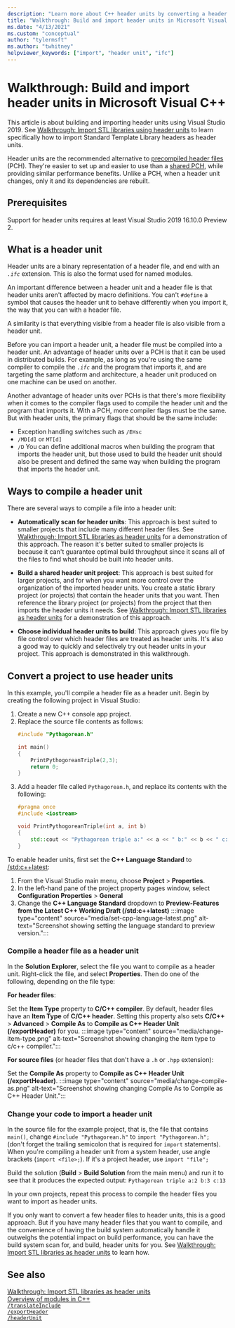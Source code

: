 ```yaml
---
description: "Learn more about C++ header units by converting a header file to a header unit"
title: "Walkthrough: Build and import header units in Microsoft Visual C++ projects"
ms.date: "4/13/2021"
ms.custom: "conceptual"
author: "tylermsft"
ms.author: "twhitney"
helpviewer_keywords: ["import", "header unit", "ifc"]
---
```


# Walkthrough: Build and import header units in Microsoft Visual C++

This article is about building and importing header units using Visual Studio 2019. See [Walkthrough: Import STL libraries using header units](walkthrough-import-stl-header-units.md) to learn specifically how to import Standard Template Library headers as header units.

Header units are the recommended alternative to [precompiled header files](creating-precompiled-header-files.md) (PCH). They're easier to set up and easier to use than a [shared PCH](https://devblogs.microsoft.com/cppblog/shared-pch-usage-sample-in-visual-studio), while providing similar performance benefits. Unlike a PCH, when a header unit changes, only it and its dependencies are rebuilt.

## Prerequisites

Support for header units requires at least Visual Studio 2019 16.10.0 Preview 2.

## What is a header unit

Header units are a binary representation of a header file, and end with an *`.ifc`* extension. This is also the format used for named modules.

An important difference between a header unit and a header file is that header units aren't affected by macro definitions. You can't `#define` a symbol that causes the header unit to behave differently when you import it, the way that you can with a header file.

A similarity is that everything visible from a header file is also visible from a header unit.

Before you can import a header unit, a header file must be compiled into a header unit. An advantage of header units over a PCH is that it can be used in distributed builds. For example, as long as you're using the same compiler to compile the *`.ifc`*  and the program that imports it, and are targeting the same platform and architecture, a header unit produced on one machine can be used on another.

Another advantage of header units over PCHs is that there's more flexibility when it comes to the compiler flags used to compile the header unit and the program that imports it. With a PCH, more compiler flags must be the same. But with header units, the primary flags that should be the same include:

- Exception handling switches such as `/EHsc`
- `/MD[d]` or `MT[d]`
- `/D` You can define additional macros when building the program that imports the header unit, but those used to build the header unit should also be present and defined the same way when building the program that imports the header unit.

## Ways to compile a header unit

There are several ways to compile a file into a header unit:

- **Automatically scan for header units**: This approach is best suited to smaller projects that include many different header files. See [Walkthrough: Import STL libraries as header units](walkthrough-import-stl-header-units.md#approach1) for a demonstration of this approach. The reason it's better suited to smaller projects is because it can't guarantee optimal build throughput since it scans all of the files to find what should be built into header units.

- **Build a shared header unit project**: This approach is best suited for larger projects, and for when you want more control over the organization of the imported header units. You create a static library project (or projects) that contain the header units that you want. Then reference the library project (or projects) from the project that then imports the header units it needs. See [Walkthrough: Import STL libraries as header units](walkthrough-import-stl-header-units.md#approach2) for a demonstration of this approach.

- **Choose individual header units to build**: This approach gives you file by file control over which header files are treated as header units. It's also a good way to quickly and selectively try out header units in your project. This approach is demonstrated in this walkthrough.

## Convert a project to use header units

In this example, you'll compile a header file as a header unit. Begin by creating the following project in Visual Studio:

1. Create a new C++ console app project.
1. Replace the source file contents as follows:
    ```cpp
    #include "Pythagorean.h"
    
    int main()
    {
        PrintPythogoreanTriple(2,3);
        return 0;
    }
    ```
1. Add a header file called `Pythagorean.h`, and replace its contents with the following:
    ```cpp
    #pragma once
    #include <iostream>
    
    void PrintPythogoreanTriple(int a, int b)
    {
        std::cout << "Pythagorean triple a:" << a << " b:" << b << " c:" << a*a + b*b << std::endl;
    }
    ```

To enable header units, first set the **C++ Language Standard** to [/std:c++latest](./reference/std-specify-language-standard-version.md):

1. From the Visual Studio main menu, choose **Project** > **Properties**.
1. In the left-hand pane of the project property pages window, select **Configuration Properties** > **General**
1. Change the **C++ Language Standard** dropdown to **Preview-Features from the Latest C++ Working Draft (/std:c++latest)**
:::image type="content" source="media/set-cpp-language-latest.png" alt-text="Screenshot showing setting the language standard to preview version.":::

### Compile a header file as a header unit

In the **Solution Explorer**, select the file you want to compile as a header unit. Right-click the file, and select **Properties**. Then do one of the following, depending on the file type:

**For header files**:

Set the **Item Type** property to **C/C++ compiler**. By default, header files have an **Item Type** of **C/C++ header**. Setting this property also sets **C/C++** > **Advanced** > **Compile As** to **Compile as C++ Header Unit (/exportHeader)** for you.
:::image type="content" source="media/change-item-type.png" alt-text="Screenshot showing changing the item type to c/c++ compiler.":::

**For source files** (or header files that don't have a `.h` or `.hpp` extension):

Set the **Compile As** property to **Compile as C++ Header Unit (/exportHeader)**.
:::image type="content" source="media/change-compile-as.png" alt-text="Screenshot showing changing Compile As to Compile as C++ Header Unit.":::

### Change your code to import a header unit

In the source file for the example project, that is, the file that contains `main()`, change `#include "Pythagorean.h"` to `import "Pythagorean.h";` (don't forget the trailing semicolon that is required for `import` statements). When you're compiling a header unit from a system header, use angle brackets (`import <file>;`). If it's a project header, use `import "file";`

Build the solution (**Build** > **Build Solution** from the main menu) and run it to see that it produces the expected output: `Pythagorean triple a:2 b:3 c:13`

In your own projects, repeat this process to compile the header files you want to import as header units.

If you only want to convert a few header files to header units, this is a good approach. But if you have many header files that you want to compile, and the convenience of having the build system automatically handle it outweighs the potential impact on build performance, you can have the build system scan for, and build, header units for you. See [Walkthrough: Import STL libraries as header units](walkthrough-import-stl-header-units.md#approach1) to learn how.

## See also

[Walkthrough: Import STL libraries as header units](walkthrough-import-stl-header-units.md#approach1)\
[Overview of modules in C++](../cpp/modules-cpp.md) \
[`/translateInclude`](./reference/translateinclude.md) \
[`/exportHeader`](./reference/module-exportheader.md) \
[`/headerUnit`](./reference/headerunit.md)